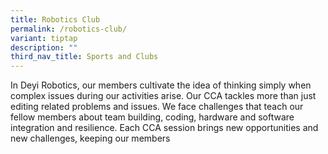 ```yaml
---
title: Robotics Club
permalink: /robotics-club/
variant: tiptap
description: ""
third_nav_title: Sports and Clubs
---
```

<p>In Deyi Robotics, our members cultivate the idea of thinking simply when
complex issues during our activities arise. Our CCA tackles more than just
editing related problems and issues. We face challenges that teach our
fellow members about team building, coding, hardware and software integration
and resilience. Each CCA session brings new opportunities and new challenges,
keeping our members</p>